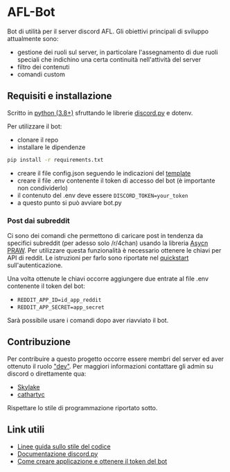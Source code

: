 # AFL-Bot

Bot di utilità per il server discord AFL.
Gli obiettivi principali di sviluppo attualmente sono:

- gestione dei ruoli sul server, in particolare l'assegnamento di due ruoli speciali che indichino una certa continuità nell'attività del server
- filtro dei contenuti
- comandi custom

## Requisiti e installazione

Scritto in [python (3.8+)](https://www.python.org/downloads/) sfruttando le librerie [discord.py](https://github.com/Rapptz/discord.py) e dotenv.

Per utilizzare il bot:

- clonare il repo
- installare le dipendenze

```bash
pip install -r requirements.txt
```

- creare il file config.json seguendo le indicazioni del [template](https://github.com/AFLdiscord/AFL-Bot/blob/master/config.template)
- creare il file .env contenente il token di accesso del bot (è importante non condividerlo)
- il contenuto del .env deve essere `DISCORD_TOKEN=your_token`
- a questo punto si può avviare bot.py

### Post dai subreddit

Ci sono dei comandi che permettono di caricare post in tendenza da specifici subreddit (per adesso solo /r/4chan) usando la libreria [Asycn PRAW](https://github.com/praw-dev/asyncpraw). Per utilizzare questa funzionalità è necessario ottenere le chiavi per API di reddit. Le istruzioni per farlo sono riportate nel [quickstart](https://github.com/reddit-archive/reddit/wiki/OAuth2-Quick-Start-Example#first-steps) sull'autenticazione. 

Una volta ottenute le chiavi occorre aggiungere due entrate al file .env contenente il token del bot:

- `REDDIT_APP_ID=id_app_reddit`
- `REDDIT_APP_SECRET=app_secret`

Sarà possibile usare i comandi dopo aver riavviato il bot.

## Contribuzione

Per contribuire a questo progetto occorre essere membri del server ed aver ottenuto il ruolo ["dev"](https://github.com/AFLdiscord/AFL-Rules/wiki/Progetti-del-forum). Per maggiori informazioni contattare gli admin su discord o direttamente qua:

- [Skylake](https://github.com/Skylake-dev)
- [cathartyc](https://github.com/cathartyc)

Rispettare lo stile di programmazione riportato sotto.

## Link utili

- [Linee guida sullo stile del codice](https://www.python.org/dev/peps/pep-0008/)
- [Documentazione discord.py](https://discordpy.readthedocs.io/en/latest/)
- [Come creare applicazione e ottenere il token del bot](https://www.writebots.com/discord-bot-token/)
